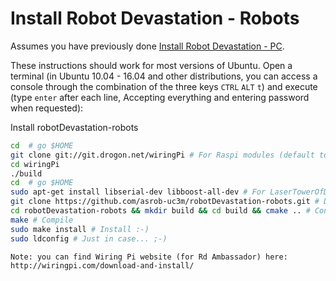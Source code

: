# Install Robot Devastation - Robots

Assumes you have previously done [Install Robot Devastation - PC](pc-ubuntu.md).

These instructions should work for most versions of Ubuntu. Open a terminal (in Ubuntu 10.04 - 16.04 and other distributions, you can access a console through the combination of the three keys `CTRL` `ALT` `t`) and execute (type `enter` after each line, Accepting everything and entering password when requested):

Install robotDevastation-robots
```bash
cd  # go $HOME
git clone git://git.drogon.net/wiringPi # For Raspi modules (default to activated)
cd wiringPi
./build
cd  # go $HOME
sudo apt-get install libserial-dev libboost-all-dev # For LaserTowerOfDeathController
git clone https://github.com/asrob-uc3m/robotDevastation-robots.git # Download Robot Devastation - Robots
cd robotDevastation-robots && mkdir build && cd build && cmake .. # Configure Robot Devastation - Robots
make # Compile
sudo make install # Install :-)
sudo ldconfig # Just in case... ;-)
```

    Note: you can find Wiring Pi website (for Rd Ambassador) here: http://wiringpi.com/download-and-install/

